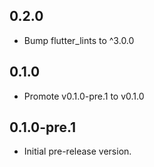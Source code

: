 ## 0.2.0

- Bump flutter_lints to ^3.0.0

## 0.1.0

- Promote v0.1.0-pre.1 to v0.1.0

## 0.1.0-pre.1

- Initial pre-release version.
